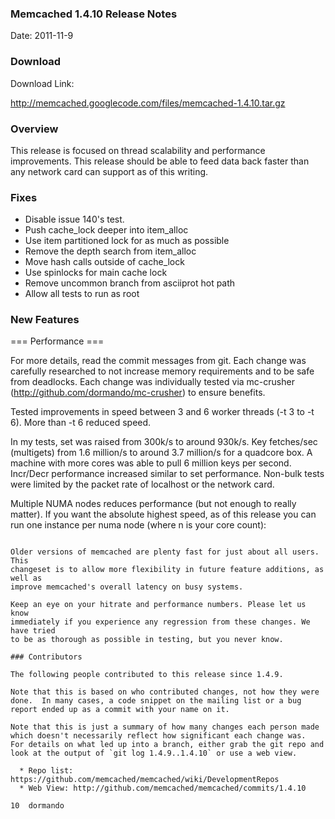 ### Memcached 1.4.10 Release Notes

Date: 2011-11-9

### Download

Download Link:

http://memcached.googlecode.com/files/memcached-1.4.10.tar.gz


### Overview

This release is focused on thread scalability and performance
improvements. This release should be able to feed data back faster than any
network card can support as of this writing.

### Fixes

  * Disable issue 140's test.
  * Push cache_lock deeper into item_alloc
  * Use item partitioned lock for as much as possible
  * Remove the depth search from item_alloc
  * Move hash calls outside of cache_lock
  * Use spinlocks for main cache lock
  * Remove uncommon branch from asciiprot hot path
  * Allow all tests to run as root


### New Features

=== Performance ===

For more details, read the commit messages from git. Each change was carefully
researched to not increase memory requirements and to be safe from deadlocks.
Each change was individually tested via mc-crusher
(http://github.com/dormando/mc-crusher) to ensure benefits.

Tested improvements in speed between 3 and 6 worker threads (-t 3
to -t 6). More than -t 6 reduced speed.

In my tests, set was raised from 300k/s to
around 930k/s. Key fetches/sec (multigets) from 1.6 million/s to around
3.7 million/s for a quadcore box. A machine with more cores was able to
pull 6 million keys per second. Incr/Decr performance increased similar
to set performance. Non-bulk tests were limited by the packet rate of
localhost or the network card.

Multiple NUMA nodes reduces performance (but not enough to really
matter). If you want the absolute highest speed, as of this release you can
run one instance per numa node (where n is your core count):

```numactl --cpunodebind=0 memcached -m 4000 -t n }}}

Older versions of memcached are plenty fast for just about all users. This
changeset is to allow more flexibility in future feature additions, as well as
improve memcached's overall latency on busy systems.

Keep an eye on your hitrate and performance numbers. Please let us know
immediately if you experience any regression from these changes. We have tried
to be as thorough as possible in testing, but you never know.

### Contributors

The following people contributed to this release since 1.4.9.

Note that this is based on who contributed changes, not how they were
done.  In many cases, a code snippet on the mailing list or a bug
report ended up as a commit with your name on it.

Note that this is just a summary of how many changes each person made
which doesn't necessarily reflect how significant each change was.
For details on what led up into a branch, either grab the git repo and
look at the output of `git log 1.4.9..1.4.10` or use a web view.

  * Repo list:  https://github.com/memcached/memcached/wiki/DevelopmentRepos
  * Web View: http://github.com/memcached/memcached/commits/1.4.10

```
    10	dormando
```

